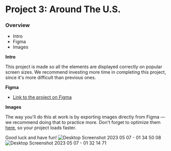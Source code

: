 # Project 3: Around The U.S.

### Overview  

* Intro  
* Figma  
* Images  
  
**Intro**
  
This project is made so all the elements are displayed correctly on popular screen sizes. We recommend investing more time in completing this project, since it's more difficult than previous ones.  
  
**Figma**  
  
* [Link to the project on Figma](https://www.figma.com/file/ii4xxsJ0ghevUOcssTlHZv/Sprint-3%3A-Around-the-US?node-id=0%3A1)  
  
**Images**  
  
The way you'll do this at work is by exporting images directly from Figma — we recommend doing that to practice more. Don't forget to optimize them [here](https://aron-lugo.github.io/se_project_aroundtheus/), so your project loads faster. 
  
Good luck and have fun!
![Desktop Screenshot 2023 05 07 - 01 34 50 08](https://user-images.githubusercontent.com/127285761/236667076-e577784f-c1a3-4939-b526-d531fe1defd4.png)
![Desktop Screenshot 2023 05 07 - 01 32 14 71](https://user-images.githubusercontent.com/127285761/236667081-63e4f9c9-d905-4cfb-a112-d8629a152f45.png)
